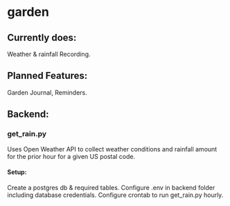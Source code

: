 # garden

## Currently does:
Weather & rainfall Recording.

## Planned Features:
Garden Journal, Reminders. 

## Backend:

### get_rain.py 
Uses Open Weather API to collect weather conditions and rainfall amount for the prior hour for a given US postal code.

#### Setup:
  Create a postgres db & required tables.
  Configure .env in backend folder including database credentials. 
  Configure crontab to run get_rain.py hourly.

